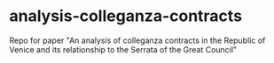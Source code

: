 # analysis-colleganza-contracts
Repo for paper "An analysis of colleganza contracts in the Republic of Venice and its relat﻿ionship﻿ to the Serrata of the Great Council"
